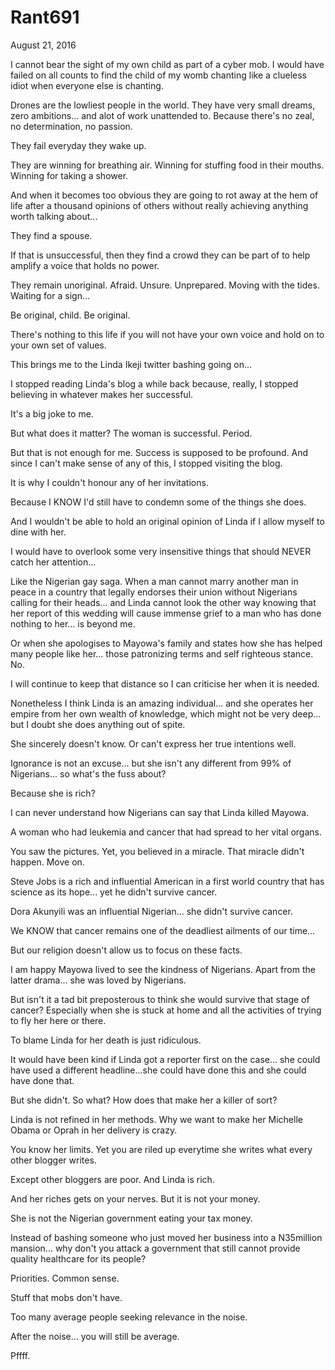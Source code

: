 # Rant691


August 21, 2016

I cannot bear the sight of my own child as part of a cyber mob. I would have failed on all counts to find the child of my womb chanting like a clueless idiot when everyone else is chanting. 

Drones are the lowliest people in the world. They have very small dreams, zero ambitions... and alot of work unattended to. Because there's no zeal, no determination, no passion. 

They fail everyday they wake up. 

They are winning for breathing air. Winning for stuffing food in their mouths. Winning for taking a shower.

And when it becomes too obvious they are going to rot away at the hem of life after a thousand opinions of others without really achieving anything worth talking about... 

They find a spouse.

If that is unsuccessful, then they find a crowd they can be part of to help amplify a voice that holds no power.

They remain unoriginal. Afraid. Unsure. Unprepared. Moving with the tides. Waiting for a sign...

Be original, child. Be original. 

There's nothing to this life if you will not have your own voice and hold on to your own set of values. 

This brings me to the Linda Ikeji twitter bashing going on...

I stopped reading Linda's blog a while back because, really, I stopped believing in whatever makes her successful.

It's a big joke to me.

But what does it matter? The woman is successful. Period.

But that is not enough for me. Success is supposed to be profound. And since I can't make sense of any of this, I stopped visiting the blog. 

It is why I couldn't honour any of her invitations. 

Because I KNOW I'd still have to condemn some of the things she does.

And I wouldn't be able to hold an original opinion of Linda if I allow myself to dine with her. 

I would have to overlook some very insensitive things that should NEVER  catch her attention...

Like the Nigerian gay saga. When a man cannot marry another man in peace in a country that legally endorses their union without Nigerians calling for their heads... and Linda cannot look the other way knowing that her report of this wedding will cause immense grief to a man who has done nothing to her... is beyond me.

Or when she apologises to Mayowa's family and states how she has helped many people like her... those patronizing terms and self righteous stance. No.

I will continue to keep that distance so I can criticise her when it is needed.

Nonetheless I think Linda is an amazing individual... and she operates her empire from her own wealth of knowledge, which might not be very deep... but I doubt she does anything out of spite.

She sincerely doesn't know. Or can't express her true intentions well. 

Ignorance is not an excuse... but she isn't any different from 99% of Nigerians... so what's the fuss about?

Because she is rich?

I can never understand how Nigerians can say that Linda killed Mayowa.

A woman who had leukemia and cancer that had spread to her vital organs. 

You saw the pictures. Yet, you believed in a miracle. That miracle didn't happen. Move on.

Steve Jobs is a rich and influential American in a first world country that has science as its hope... yet he didn't survive cancer.

Dora Akunyili was an influential Nigerian... she didn't survive cancer. 

We KNOW that cancer remains one of the deadliest ailments of our time...

But our religion doesn't allow us to focus on these facts. 

I am happy Mayowa lived to see the kindness of Nigerians. Apart from the latter drama... she was loved by Nigerians.

But isn't it a tad bit preposterous to think she would survive that stage of cancer? Especially when she is stuck at home and all the activities of trying to fly her here or there.

To blame Linda for her death is just ridiculous.

It would have been kind if Linda got a reporter first on the case... she could have used a different headline...she could have done this and she could have done that.

But she didn't. So what? How does that make her a killer of sort?

Linda is not refined in her methods. Why we want to make her Michelle Obama or Oprah in her delivery is crazy.

You know her limits. Yet you are riled up everytime she writes what every other blogger writes. 

Except other bloggers are poor. And Linda is rich.

And her riches gets on your nerves. But it is not your money.

She is not the Nigerian government eating your tax money. 

Instead of bashing someone who just moved her business into a N35million mansion... why don't you attack a government that still cannot provide quality healthcare for its people?

Priorities. Common sense.

Stuff that mobs don't have.

Too many average people seeking relevance in the noise. 

After the noise... you will still be average. 

Pffff.